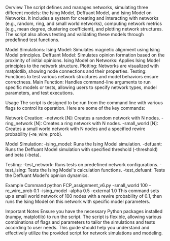 Ovrview
The script defines and manages networks, simulating three different models: the Ising Model, Deffuant Model, and Ising Model on Networks. It includes a system for creating and interacting with networks (e.g., random, ring, and small world networks), computing network metrics (e.g., mean degree, clustering coefficient), and plotting network structures. The script also allows testing and validating these models through predefined test functions.

Model Simulations:
Ising Model: Simulates magnetic alignment using Ising Model principles.
Deffuant Model: Simulates opinion formation based on the proximity of initial opinions.
Ising Model on Networks: Applies Ising Model principles to the network structure.
Plotting: Networks are visualized with matplotlib, showing node connections and their properties.
Testing: Functions to test various network structures and model behaviors ensure correctness.
Main Function: Handles command-line arguments to run specific models or tests, allowing users to specify network types, model parameters, and test executions.

Usage
The script is designed to be run from the command line with various flags to control its operation. Here are some of the key commands:

Network Creation:
-network [N]: Creates a random network with N nodes.
-ring_network [N]: Creates a ring network with N nodes.
-small_world [N]: Creates a small world network with N nodes and a specified rewire probability (-re_wire_prob).

Model Simulation:
-ising_model: Runs the Ising Model simulation.
-defuant: Runs the Deffuant Model simulation with specified threshold (-threshold) and beta (-beta).

Testing:
-test_network: Runs tests on predefined network configurations.
-test_ising: Tests the Ising Model's calculation functions.
-test_defuant: Tests the Deffuant Model's opinion dynamics.

Example Command
python FCP_assignment_v6.py -small_world 100 -re_wire_prob 0.1 -ising_model -alpha 0.5 -external 1.0
This command sets up a small world network of 100 nodes with a rewire probability of 0.1, then runs the Ising Model on this network with specific model parameters.

Important Notes
Ensure you have the necessary Python packages installed (numpy, matplotlib) to run the script.
The script is flexible, allowing various combinations of flags and parameters to tailor the simulations and tests according to user needs.
This guide should help you understand and effectively utilize the provided script for network simulations and modeling.
